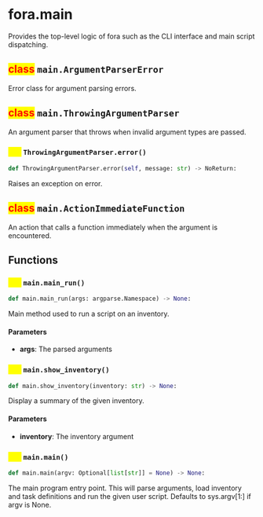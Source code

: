 # fora.main

Provides the top-level logic of fora such as
the CLI interface and main script dispatching.

## <mark style="color:red;">class</mark> `main.ArgumentParserError`

Error class for argument parsing errors.

## <mark style="color:red;">class</mark> `main.ThrowingArgumentParser`

An argument parser that throws when invalid argument types are passed.

### <mark style="color:yellow;">def</mark> `ThrowingArgumentParser.error()`

```python
def ThrowingArgumentParser.error(self, message: str) -> NoReturn:
```

Raises an exception on error.

## <mark style="color:red;">class</mark> `main.ActionImmediateFunction`

An action that calls a function immediately when the argument is encountered.

## Functions

### <mark style="color:yellow;">def</mark> `main.main_run()`

```python
def main.main_run(args: argparse.Namespace) -> None:
```

Main method used to run a script on an inventory.

#### Parameters

 -  **args**: The parsed arguments

### <mark style="color:yellow;">def</mark> `main.show_inventory()`

```python
def main.show_inventory(inventory: str) -> None:
```

Display a summary of the given inventory.

#### Parameters

 -  **inventory**: The inventory argument

### <mark style="color:yellow;">def</mark> `main.main()`

```python
def main.main(argv: Optional[list[str]] = None) -> None:
```

The main program entry point. This will parse arguments, load inventory and task
definitions and run the given user script. Defaults to sys.argv[1:] if argv is None.
